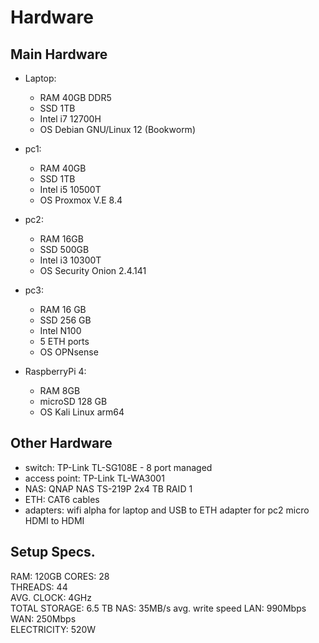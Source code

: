 # Hardware
## Main Hardware

- Laptop:
  - RAM 40GB DDR5
  - SSD 1TB
  - Intel i7 12700H
  - OS Debian GNU/Linux 12 (Bookworm) 

- pc1:
  - RAM 40GB
  - SSD 1TB
  - Intel i5 10500T
  - OS Proxmox V.E 8.4

- pc2:
  - RAM 16GB
  - SSD 500GB
  - Intel i3 10300T
  - OS Security Onion 2.4.141

- pc3:
  - RAM 16 GB 
  - SSD 256 GB
  - Intel N100
  - 5 ETH ports
  - OS OPNsense

- RaspberryPi 4:
  - RAM 8GB
  - microSD 128 GB
  - OS Kali Linux arm64
 
## Other Hardware
  - switch: TP-Link TL-SG108E - 8 port managed
  - access point: TP-Link TL-WA3001 
  - NAS: QNAP NAS TS-219P 2x4 TB RAID 1
  - ETH: CAT6 cables
  - adapters: wifi alpha for laptop and USB to ETH adapter for pc2 micro HDMI to HDMI
    
## Setup Specs.
RAM: 120GB
CORES: 28  
THREADS: 44  
AVG. CLOCK: 4GHz  
TOTAL STORAGE: 6.5 TB 
NAS: 35MB/s avg. write speed 
LAN: 990Mbps
WAN: 250Mbps  
ELECTRICITY: 520W



